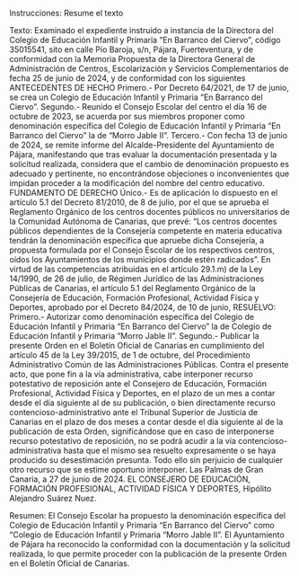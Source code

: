 Instrucciones:
Resume el texto

Texto:
Examinado el expediente instruido a instancia de la Directora del Colegio de Educación Infantil y Primaria “En Barranco del Ciervo”, código 35015541, sito en calle Pío Baroja, s/n, Pájara, Fuerteventura, y de conformidad con la Memoria Propuesta de la Directora General de Administración de Centros, Escolarización y Servicios Complementarios de fecha 25 de junio de 2024, y de conformidad con los siguientes
ANTECEDENTES DE HECHO
Primero.- Por Decreto 64/2021, de 17 de junio, se crea un Colegio de Educación Infantil y Primaria “En Barranco del Ciervo”.
Segundo.- Reunido el Consejo Escolar del centro el día 16 de octubre de 2023, se acuerda por sus miembros proponer como denominación específica del Colegio de Educación Infantil y Primaria “En Barranco del Ciervo” la de “Morro Jable II”.
Tercero.- Con fecha 13 de junio de 2024, se remite informe del Alcalde-Presidente del Ayuntamiento de Pájara, manifestando que tras evaluar la documentación presentada y la solicitud realizada, considera que el cambio de denominación propuesto es adecuado y pertinente, no encontrándose objeciones o inconvenientes que impidan proceder a la modificación del nombre del centro educativo.
FUNDAMENTO DE DERECHO
Único.- Es de aplicación lo dispuesto en el artículo 5.1 del Decreto 81/2010, de 8 de julio, por el que se aprueba el Reglamento Orgánico de los centros docentes públicos no universitarios de la Comunidad Autónoma de Canarias, que prevé: “Los centros docentes públicos dependientes de la Consejería competente en materia educativa tendrán la denominación específica que apruebe dicha Consejería, a propuesta formulada por el Consejo Escolar de los respectivos centros, oídos los Ayuntamientos de los municipios donde estén radicados”.
En virtud de las competencias atribuidas en el artículo 29.1.m) de la Ley 14/1990, de 26 de julio, de Régimen Jurídico de las Administraciones Públicas de Canarias, el artículo 5.1 del Reglamento Orgánico de la Consejería de Educación, Formación Profesional, Actividad Física y Deportes, aprobado por el Decreto 84/2024, de 10 de junio,
RESUELVO:
Primero.- Autorizar como denominación específica del Colegio de Educación Infantil y Primaria “En Barranco del Ciervo” la de Colegio de Educación Infantil y Primaria “Morro Jable II”.
Segundo.- Publicar la presente Orden en el Boletín Oficial de Canarias en cumplimiento del artículo 45 de la Ley 39/2015, de 1 de octubre, del Procedimiento Administrativo Común de las Administraciones Públicas.
Contra el presente acto, que pone fin a la vía administrativa, cabe interponer recurso potestativo de reposición ante el Consejero de Educación, Formación Profesional, Actividad Física y Deportes, en el plazo de un mes a contar desde el día siguiente al de su publicación, o bien directamente recurso contencioso-administrativo ante el Tribunal Superior de Justicia de Canarias en el plazo de dos meses a contar desde el día siguiente al de la publicación de esta Orden, significándose que en caso de interponerse recurso potestativo de reposición, no se podrá acudir a la vía contencioso-administrativa hasta que el mismo sea resuelto expresamente o se haya producido su desestimación presunta. Todo ello sin perjuicio de cualquier otro recurso que se estime oportuno interponer.
Las Palmas de Gran Canaria, a 27 de junio de 2024.
EL CONSEJERO DE EDUCACIÓN, FORMACIÓN
PROFESIONAL, ACTIVIDAD FÍSICA Y DEPORTES,
Hipólito Alejandro Suárez Nuez.

Resumen:
El Consejo Escolar ha propuesto la denominación específica del Colegio de Educación Infantil y Primaria “En Barranco del Ciervo” como “Colegio de Educación Infantil y Primaria “Morro Jable II”. El Ayuntamiento de Pájara ha reconocido la conformidad con la documentación y la solicitud realizada, lo que permite proceder con la publicación de la presente Orden en el Boletín Oficial de Canarias.